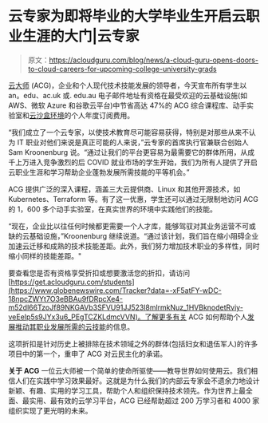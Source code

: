 # 云专家为即将毕业的大学毕业生开启云职业生涯的大门|云专家

> 原文：<https://acloudguru.com/blog/news/a-cloud-guru-opens-doors-to-cloud-careers-for-upcoming-college-university-grads>

[云大师](https://www.globenewswire.com/Tracker?data=eWwXRgJbX2M7i8thw-Re_nMgSzqcBT998GnA54aGbx1rQGM2xM3Rphk57I6WBSscbAsE_LhPKendhuAi83LMYw==) (ACG)，企业和个人现代技术技能发展的领导者，今天宣布所有学生以 an。edu、ac.uk 或. edu.au 电子邮件地址有资格在最受欢迎的云基础设施(如 AWS、微软 Azure 和谷歌云平台)中节省高达 47%的 ACG 综合课程库、动手实验室和[云沙盒环境](https://acloudguru.com/platform/cloud-sandbox-playgrounds)的个人年度订阅费用。

“我们成立了一个云专家，以使技术教育尽可能容易获得，特别是对那些从来不认为 IT 职业对他们来说是真正可能的人来说，”云专家的首席执行官兼联合创始人 Sam Kroonenburg 说。“通过让我们的平台更容易为最需要它的群体所用，从成千上万进入竞争激烈的后 COVID 就业市场的学生开始，我们为所有人提供了开启云职业生涯和学习帮助企业蓬勃发展所需技能的平等机会。”

ACG 提供广泛的深入课程，涵盖三大云提供商、Linux 和其他开源技术，如 Kubernetes、Terraform 等。有了这一优惠，学生还可以通过无限制地访问 ACG 的 1，600 多个动手实验室，在真实世界的环境中实践他们的技能。

“现在，企业比以往任何时候都更需要一个人才库，能够驾驭对其业务运营不可或缺的云基础设施，”Kroonenburg 继续说道。“通过该计划，我们旨在缩小阻碍企业加速云迁移和成熟的技术技能差距。此外，我们努力增加技术职业的多样性，同时缩小同样的技能差距。"

要查看您是否有资格享受折扣或想要激活您的折扣，请访问[https://get.acloudguru.com/students](https://www.globenewswire.com/Tracker?data=-xF5atFY-wDC-18npcZWYt7O3eBBAu9fDRpcXe4-m52dl66TzoJf89NKGAVb3SFVU91JJ523l8mlrmkNuz_1HVBknodetRviy-veEeIp5s9JYx3u6_PEgTCZKLdmcVVN)。了解更多有关 ACG 如何帮助个人[发展推动其职业发展所需的云技能](https://acloudguru.com/solutions/individuals)的信息。

这项折扣是针对历史上被排除在技术领域之外的群体(包括妇女和退伍军人)的许多项目中的第一个，重申了 ACG 对云民主化的承诺。

**关于 ACG**
一位云大师被一个简单的使命所驱使——教导世界如何使用云。我们相信人们在实践中学习效果最好。这就是为什么我们的内部云专家会不遗余力地设计新颖、有趣、实用的学习工具，帮助个人和组织保持技术领先。作为世界上最全面、最实用、最有效的云学习平台，ACG 已经帮助超过 200 万学习者和 4000 家组织实现了更光明的未来。
